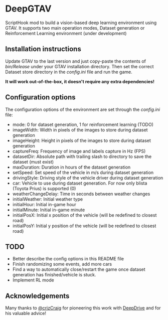 # DeepGTAV
ScriptHook mod to build a vision-based deep learning environment using GTAV. It supports two main operation modes, Dataset generation or Reinforcement Learning environment (under development)

## Installation instructions
Update GTAV to the last version and just copy-paste the contents of *bin/Release* under your GTAV installation directory. Then set the correct Dataset store directory in the *config.ini* file and run the game. 

**It will work out-of-the-box, it doesn't require any extra dependencies!**

## Configuration options
The configuration options of the environment are set through the *config.ini* file:

* mode: 0 for dataset generation, 1 for reinforcement learning (TODO)
* imageWidth: Width in pixels of the images to store during dataset generation
* imageHeight: Height in pixels of the images to store during dataset generation
* captureFreq: Frequency of image and labels capture in Hz (FPS)
* datasetDir: Absolute path with trailing slash to directory to save the dataset (must exist)
* maxDuration: Duration in hours of the dataset generation
* setSpeed: Set speed of the vehicle in m/s during dataset generation
* drivingStyle: Driving style of the vehicle driver during dataset generation
* car: Vehicle to use during dataset generation. For now only blista (Toyota Prius) is supported (0)
* weatherChangeDelay: Time in seconds between weather changes
* initialWeather: Initial weather type
* initialHour: Initial in-game hour
* initialMinute: Initial in-game minute
* initialPosX: Initial x position of the vehicle (will be redefined to closest road)
* initialPosY: Initial y position of the vehicle (will be redefined to closest road)

## TODO
* Better describe the config options in this README file
* Finish randomizing some events, add more cars
* Find a way to automatically close/restart the game once dataset generation has finished/vehicle is stuck.
* Implement RL mode

## Acknowledgements
Many thanks to [@crizCraig](https://github.com/crizCraig) for pioneering this work with [DeepDrive](http://deepdrive.io/) and for his valuable advice!
